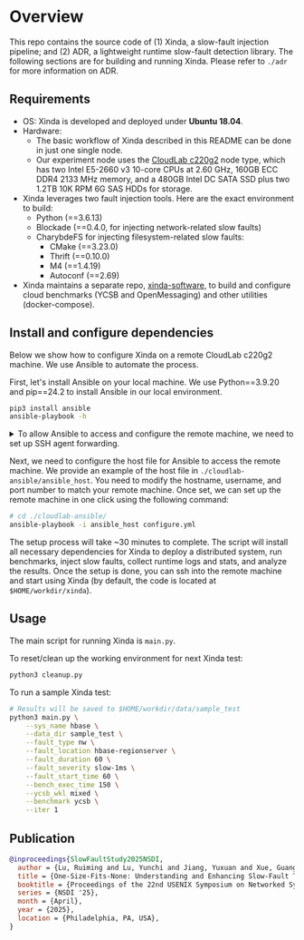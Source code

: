 # Overview

This repo contains the source code of (1) Xinda, a slow-fault injection
pipeline; and (2) ADR, a lightweight runtime slow-fault detection library. The following sections are for building and running Xinda. Please refer to `./adr` for more information on ADR.

## Requirements

* OS: Xinda is developed and deployed under **Ubuntu 18.04**.
* Hardware:
    - The basic workflow of Xinda described in this README can be done in just one single node.
    - Our experiment node uses the [CloudLab c220g2](https://docs.cloudlab.us/hardware.html#%28part._cloudlab-wisconsin%29) node type, which has two
    Intel E5-2660 v3 10-core CPUs at 2.60 GHz, 160GB ECC DDR4 2133 MHz memory, 
    and a 480GB Intel DC SATA SSD plus two 1.2TB 10K RPM 6G SAS HDDs for storage.
* Xinda leverages two fault injection tools. Here are the exact environment to build:
    - Python (==3.6.13)
    - Blockade (==0.4.0, for injecting network-related slow faults)
    - CharybdeFS for injecting filesystem-related slow faults:
        - CMake (==3.23.0)
        - Thrift (==0.10.0)
        - M4 (==1.4.19)
        - Autoconf (==2.69)
* Xinda maintains a separate repo, [xinda-software](https://github.com/OrderLab/xinda-software/tree/master), to build and configure cloud benchmarks (YCSB and OpenMessaging) and other utilities (docker-compose).


## Install and configure dependencies
Below we show how to configure Xinda on a remote CloudLab c220g2 machine. We use Ansible to automate the process.

First, let's install Ansible on your local machine. We use Python==3.9.20 and pip==24.2 to install Ansible in our local environment.
```bash
pip3 install ansible
ansible-playbook -h
```

<details>
  <summary>To allow Ansible to access and configure the remote machine, we need to set up SSH agent forwarding.</summary>

```bash
mkdir -p $HOME/.ssh
ssh_pid_file="$HOME/.ssh/ssh-agent.pid"
SSH_AUTH_SOCK="$HOME/.ssh/ssh-agent.sock"
if [ -z "$SSH_AGENT_PID" ]
then
        # no PID exported, try to get it from pidfile
        SSH_AGENT_PID=$(cat "$ssh_pid_file")
fi

if ! kill -0 $SSH_AGENT_PID &> /dev/null
then
        # the agent is not running, start it
        rm "$SSH_AUTH_SOCK" &> /dev/null
        >&2 echo "INFO [ssh-agent] Starting SSH agent, since it's not running; this can take a moment"
        eval "$(ssh-agent -s -a "$SSH_AUTH_SOCK")"
        echo "$SSH_AGENT_PID" > "$ssh_pid_file"
        ssh-add -A 2>/dev/null

        >&2 echo "INFO [ssh-agent] Started ssh-agent with '$SSH_AUTH_SOCK'"
else
        >&2 echo "INFO [ssh-agent] ssh-agent already on '$SSH_AUTH_SOCK' ($SSH_AGENT_PID)"
fi
export SSH_AGENT_PID
export SSH_AUTH_SOCK
ssh-add
```

</details>


Next, we need to configure the host file for Ansible to access the remote machine. We provide an example of the host file in `./cloudlab-ansible/ansible_host`. You need to modify the hostname, username, and port number to match your remote machine. Once set, we can set up the remote machine in one click using the following command:
```bash
# cd ./cloudlab-ansible/
ansible-playbook -i ansible_host configure.yml
```
The setup process will take ~30 minutes to complete. The script will install all necessary dependencies for Xinda to deploy a distributed system, run benchmarks, inject slow faults, collect runtime logs and stats, and analyze the results. Once the setup is done, you can ssh into the remote machine and start using Xinda (by default, the code is located at `$HOME/workdir/xinda`).

## Usage
The main script for running Xinda is `main.py`.


To reset/clean up the working environment for next Xinda test:

```bash
python3 cleanup.py
```

To run a sample Xinda test:
```bash
# Results will be saved to $HOME/workdir/data/sample_test
python3 main.py \
    --sys_name hbase \
    --data_dir sample_test \
    --fault_type nw \
    --fault_location hbase-regionserver \
    --fault_duration 60 \
    --fault_severity slow-1ms \
    --fault_start_time 60 \
    --bench_exec_time 150 \
    --ycsb_wkl mixed \
    --benchmark ycsb \
    --iter 1
```
## Publication
```bibtex
@inproceedings{SlowFaultStudy2025NSDI,
  author = {Lu, Ruiming and Lu, Yunchi and Jiang, Yuxuan and Xue, Guangtao and Huang, Peng},
  title = {One-Size-Fits-None: Understanding and Enhancing Slow-Fault Tolerance in Modern Distributed Systems},
  booktitle = {Proceedings of the 22nd USENIX Symposium on Networked Systems Design and Implementation},
  series = {NSDI '25},
  month = {April},
  year = {2025},
  location = {Philadelphia, PA, USA},
}
```